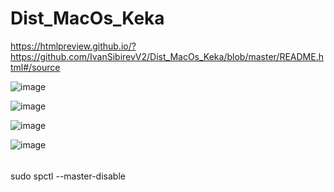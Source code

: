 # Dist_MacOs_Keka

https://htmlpreview.github.io/?https://github.com/IvanSibirevV2/Dist_MacOs_Keka/blob/master/README.html#/source

![image](https://github.com/user-attachments/assets/457fcd46-4260-44d3-b619-16b629d0f9c6)

![image](https://github.com/user-attachments/assets/ce6361e3-64da-496e-867d-b28bf9d5678b)

![image](https://github.com/user-attachments/assets/aa00960f-8ce9-4374-a5a6-7b445c5f8450)

![image](https://github.com/user-attachments/assets/6a97b1fc-cb13-47fa-ad5b-ea208e7c36d7)

######
  sudo spctl --master-disable







